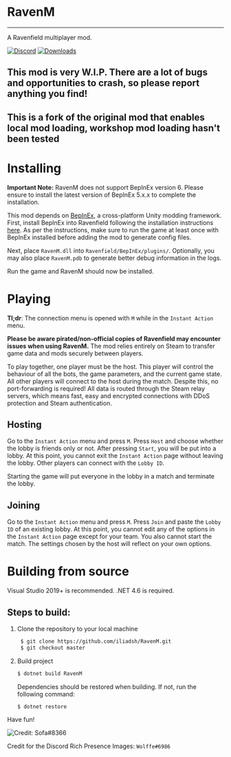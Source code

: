 # RavenM

--------------------------------------------------------------------------------

A Ravenfield multiplayer mod.

[![Discord](https://img.shields.io/discord/458403487982682113.svg?label=Discord&logo=Discord&colorB=7289da&style=for-the-badge)](https://discord.gg/63zE4gY)
[![Downloads](https://img.shields.io/github/downloads/ABigPickle/RavenM/total.svg?label=Downloads&logo=GitHub&style=for-the-badge)](https://github.com/ABigPickle/RavenM/releases/latest)

## This mod is very <b>W.I.P.</b> There are a lot of bugs and opportunities to crash, so please report anything you find!
## This is a fork of the original mod that enables local mod loading, workshop mod loading hasn't been tested

# Installing

<b>Important Note:</b> RavenM does not support BepInEx version 6. Please ensure to install the latest version of BepInEx 5.x.x to complete the installation.

This mod depends on [BepInEx](https://github.com/BepInEx/BepInEx), a cross-platform Unity modding framework. First, install BepInEx into Ravenfield following the installation instructions [here](https://docs.bepinex.dev/articles/user_guide/installation/index.html). As per the instructions, make sure to run the game at least once with BepInEx installed before adding the mod to generate config files.

Next, place `RavenM.dll` into `Ravenfield/BepInEx/plugins/`. Optionally, you may also place `RavenM.pdb` to generate better debug information in the logs.

Run the game and RavenM should now be installed.

# Playing

<b>Tl;dr</b>: The connection menu is opened with `M` while in the `Instant Action` menu.

<b>Please be aware pirated/non-official copies of Ravenfield may encounter issues when using RavenM.</b> The mod relies entirely on Steam to transfer game data and mods securely between players.

To play together, one player must be the host. This player will control the behaviour of all the bots, the game parameters, and the current game state. All other players will connect to the host during the match. Despite this, no port-forwarding is required! All data is routed through the Steam relay servers, which means fast, easy and encrypted connections with DDoS protection and Steam authentication.

## Hosting
Go to the `Instant Action` menu and press `M`. Press `Host` and choose whether the lobby is friends only or not. After pressing `Start`, you will be put into a lobby. At this point, you cannot exit the `Instant Action` page without leaving the lobby. Other players can connect with the `Lobby ID`.

Starting the game will put everyone in the lobby in a match and terminate the lobby.

## Joining
Go to the `Instant Action` menu and press `M`. Press `Join` and paste the `Lobby ID` of an existing lobby. At this point, you cannot edit any of the options in the `Instant Action` page except for your team. You also cannot start the match. The settings chosen by the host will reflect on your own options.

# Building from source

Visual Studio 2019+ is recommended. .NET 4.6 is required.

## Steps to build:

1. Clone the repository to your local machine
   
   ```bash
    $ git clone https://github.com/iliadsh/RavenM.git
    $ git checkout master
    ```

2. Build project

    ```bash
    $ dotnet build RavenM
    ```

    Dependencies should be restored when building. If not, run the following command:

    ```bash
    $ dotnet restore
    ```

Have fun!

![Credit: Sofa#8366](https://steamuserimages-a.akamaihd.net/ugc/1917988387306327667/C90622D8C9B8B654E187AA5038A84759DFF050D9/)

Credit for the Discord Rich Presence Images: `Wolffe#6986`
